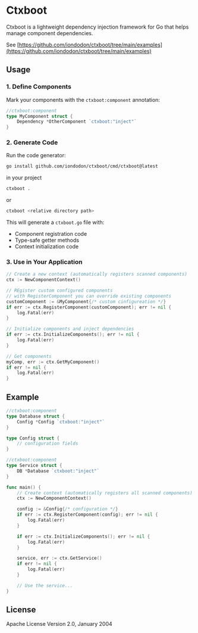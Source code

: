 # Ctxboot

Ctxboot is a lightweight dependency injection framework for Go that helps manage component dependencies.

See [https://github.com/iondodon/ctxboot/tree/main/examples](https://github.com/iondodon/ctxboot/tree/main/examples)

## Usage

### 1. Define Components

Mark your components with the `ctxboot:component` annotation:

```go
//ctxboot:component
type MyComponent struct {
    Dependency *OtherComponent `ctxboot:"inject"`
}
```

### 2. Generate Code

Run the code generator:

```bash
go install github.com/iondodon/ctxboot/cmd/ctxboot@latest
```

in your project

```bash
ctxboot .
```

or

```bash
ctxboot <relative directory path>
```

This will generate a `ctxboot.go` file with:

- Component registration code
- Type-safe getter methods
- Context initialization code

### 3. Use in Your Application

```go
// Create a new context (automatically registers scanned components)
ctx := NewComponentContext()

// REgister custom configured components
// with RegisterComponent you can override existing components
customComponent := &MyComponent{/* custom cinfigureation */}
if err := ctx.RegisterComponent(customComponent); err != nil {
    log.Fatal(err)
}

// Initialize components and inject dependencies
if err := ctx.InitializeComponents(); err != nil {
    log.Fatal(err)
}

// Get components
myComp, err := ctx.GetMyComponent()
if err != nil {
    log.Fatal(err)
}
```

## Example

```go
//ctxboot:component
type Database struct {
    Config *Config `ctxboot:"inject"`
}

type Config struct {
    // configuration fields
}

//ctxboot:component
type Service struct {
    DB *Database `ctxboot:"inject"`
}

func main() {
    // Create context (automatically registers all scanned components)
    ctx := NewComponentContext()

    config := &Config{/* configuration */}
    if err := ctx.RegisterComponent(config); err != nil {
        log.Fatal(err)
    }

    if err := ctx.InitializeComponents(); err != nil {
        log.Fatal(err)
    }

    service, err := ctx.GetService()
    if err != nil {
        log.Fatal(err)
    }

    // Use the service...
}
```

## License

Apache License Version 2.0, January 2004
